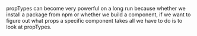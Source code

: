 propTypes can become very powerful on a long run because whether we install a package from npm or whether we build a component, if we want to figure out what props a specific component takes all we have to do is to look at propTypes.

<!-- 
import React from "react";
import PropTypes from "prop-types";

function LanguagesNav({ selected, onUpdateLanguage }) {
    const languages = ["All", "JavaScript", "Ruby", "Java", "CSS", "Golang"];
    return (
        <ul className="flex-center" > {
            languages.map(language => (
                <li key={language} >
                    <button className="btn-clear nav-link"
                        style={language === selected ? { color: "rgb(187, 46, 31)" } : null}
                        // `onClick={this.updateLanguage(language)}` - as soon as
                        // component renders => updateLanguage gets invoked immediately
                        onClick={() => onUpdateLanguage(language)}
                    >
                        {language}
                    </button>
                </li>
            ))
        }
        </ul>
    );
}

LanguagesNav.propTypes = {
    selected: PropTypes.string.isRequired,
    onUpdateLanguage: PropTypes.func.isRequired
};

export default class Popular extends React.Component {
    constructor(props) {
        super(props);

        this.state = {
            selectedLanguage: "All"
        };
        this.updateLanguage = this.updateLanguage.bind(this);
    }

    updateLanguage(selectedLanguage) {
        this.setState({
            selectedLanguage
        });
    }

    render() {
        const { selectedLanguage } = this.state;
        return (
            <React.Fragment>
                <LanguagesNav
                    selected={this.state.selectedLanguage}
                    onUpdateLanguage={this.updateLanguage}
                />
            </React.Fragment>
        );
    }
} 
-->
